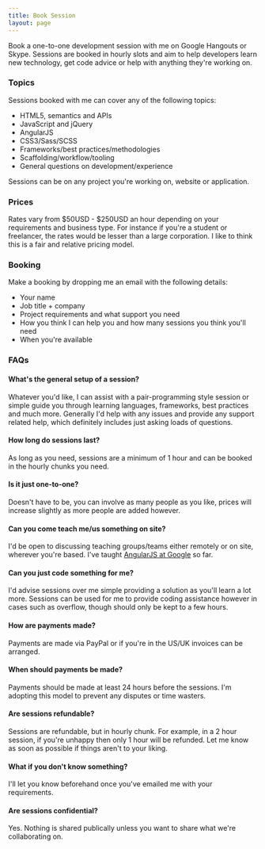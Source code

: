 ```yaml
---
title: Book Session
layout: page
---
```


Book a one-to-one development session with me on Google Hangouts or Skype. Sessions are booked in hourly slots and aim to help developers learn new technology, get code advice or help with anything they're working on.

### Topics
Sessions booked with me can cover any of the following topics:

* HTML5, semantics and APIs
* JavaScript and jQuery
* AngularJS
* CSS3/Sass/SCSS
* Frameworks/best practices/methodologies
* Scaffolding/workflow/tooling
* General questions on development/experience

Sessions can be on any project you're working on, website or application.

### Prices
Rates vary from $50USD - $250USD an hour depending on your requirements and business type. For instance if you're a student or freelancer, the rates would be lesser than a large corporation. I like to think this is a fair and relative pricing model.

### Booking
Make a booking by dropping me an email with the following details:

* Your name
* Job title + company
* Project requirements and what support you need
* How you think I can help you and how many sessions you think you'll need
* When you're available

### FAQs

#### What's the general setup of a session?
Whatever you'd like, I can assist with a pair-programming style session or simple guide you through learning languages, frameworks, best practices and much more. Generally I'd help with any issues and provide any support related help, which definitely includes just asking loads of questions.

#### How long do sessions last?
As long as you need, sessions are a minimum of 1 hour and can be booked in the hourly chunks you need.

#### Is it just one-to-one?
Doesn't have to be, you can involve as many people as you like, prices will increase slightly as more people are added however.

#### Can you come teach me/us something on site?
I'd be open to discussing teaching groups/teams either remotely or on site, wherever you're based. I've taught [AngularJS at Google](//speakerdeck.com/toddmotto/angularjs-in-one-day) so far.

#### Can you just code something for me?
I'd advise sessions over me simple providing a solution as you'll learn a lot more. Sessions can be used for me to provide coding assistance however in cases such as overflow, though should only be kept to a few hours.

#### How are payments made?
Payments are made via PayPal or if you're in the US/UK invoices can be arranged.

#### When should payments be made?
Payments should be made at least 24 hours before the sessions. I'm adopting this model to prevent any disputes or time wasters.

#### Are sessions refundable?
Sessions are refundable, but in hourly chunk. For example, in a 2 hour session, if you're unhappy then only 1 hour will be refunded. Let me know as soon as possible if things aren't to your liking.

#### What if you don't know something?
I'll let you know beforehand once you've emailed me with your requirements.

#### Are sessions confidential?
Yes. Nothing is shared publically unless you want to share what we're collaborating on.
